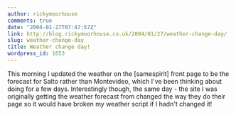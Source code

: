 ```yaml
---
author: rickymoorhouse
comments: true
date: "2004-01-27T07:47:57Z"
link: http://blog.rickymoorhouse.co.uk/2004/01/27/weather-change-day/
slug: weather-change-day
title: Weather change day!
wordpress_id: 1653
---
```


This morning I updated the weather on the [samespirit] front page to be the forecast for Salto rather than Montevideo, which I've been thinking about doing for a few days. Interestingly though, the same day - the site I was originally getting the weather forecast from changed the way they do their page so it would have broken my weather script if I hadn't changed it!
